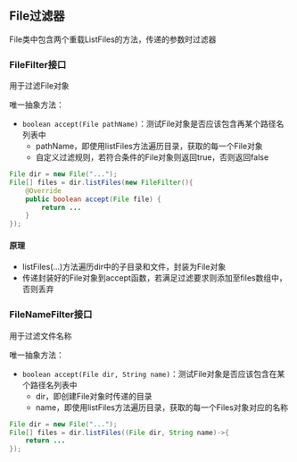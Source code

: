 ## File过滤器

File类中包含两个重载ListFiles的方法，传递的参数时过滤器

### FileFilter接口

用于过滤File对象

唯一抽象方法：

- `boolean accept(File pathName)`：测试File对象是否应该包含再某个路径名列表中
  - pathName，即使用listFiles方法遍历目录，获取的每一个File对象
  - 自定义过滤规则，若符合条件的File对象则返回true，否则返回false

```Java
File dir = new File("...");
File[] files = dir.listFiles(new FileFilter(){
    @Override
    public boolean accept(File file) {
        return ...
    }
});
```

#### 原理

- listFiles(...)方法遍历dir中的子目录和文件，封装为File对象
- 传递封装好的File对象到accept函数，若满足过滤要求则添加至files数组中，否则丢弃

### FileNameFilter接口

用于过滤文件名称

唯一抽象方法：

- `boolean accept(File dir, String name)`：测试File对象是否应该包含在某个路径名列表中
  - dir，即创建File对象时传递的目录
  - name，即使用listFiles方法遍历目录，获取的每一个Files对象对应的名称

```Java
File dir = new File("...");
File[] files = dir.listFiles((File dir, String name)->{
    return ...
});
```

